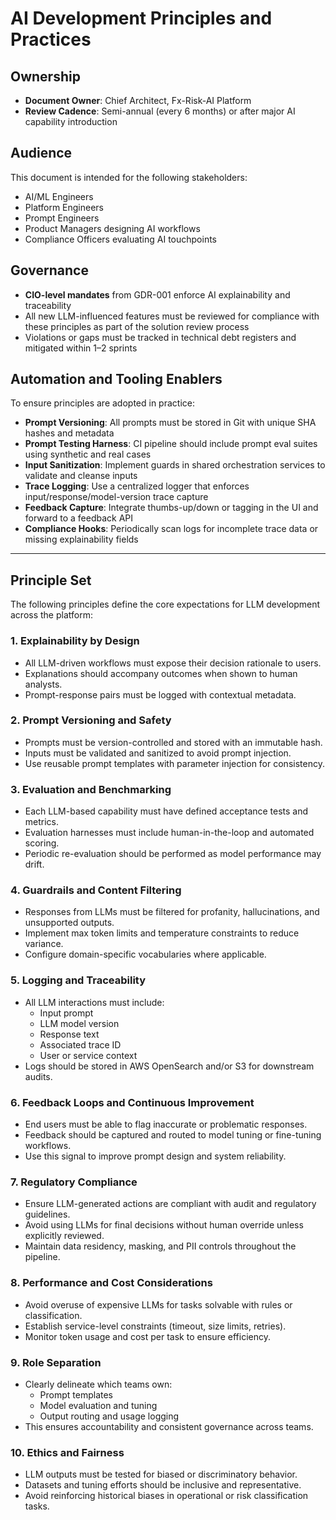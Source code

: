 # AI Development Principles and Practices

## Ownership

- **Document Owner**: Chief Architect, Fx-Risk-AI Platform
- **Review Cadence**: Semi-annual (every 6 months) or after major AI capability introduction

## Audience

This document is intended for the following stakeholders:

- AI/ML Engineers
- Platform Engineers
- Prompt Engineers
- Product Managers designing AI workflows
- Compliance Officers evaluating AI touchpoints

## Governance

- **CIO-level mandates** from GDR-001 enforce AI explainability and traceability
- All new LLM-influenced features must be reviewed for compliance with these principles as part of the solution review process
- Violations or gaps must be tracked in technical debt registers and mitigated within 1–2 sprints

## Automation and Tooling Enablers

To ensure principles are adopted in practice:

- **Prompt Versioning**: All prompts must be stored in Git with unique SHA hashes and metadata
- **Prompt Testing Harness**: CI pipeline should include prompt eval suites using synthetic and real cases
- **Input Sanitization**: Implement guards in shared orchestration services to validate and cleanse inputs
- **Trace Logging**: Use a centralized logger that enforces input/response/model-version trace capture
- **Feedback Capture**: Integrate thumbs-up/down or tagging in the UI and forward to a feedback API
- **Compliance Hooks**: Periodically scan logs for incomplete trace data or missing explainability fields

---

## Principle Set

The following principles define the core expectations for LLM development across the platform:

### 1. Explainability by Design

- All LLM-driven workflows must expose their decision rationale to users.
- Explanations should accompany outcomes when shown to human analysts.
- Prompt-response pairs must be logged with contextual metadata.

### 2. Prompt Versioning and Safety

- Prompts must be version-controlled and stored with an immutable hash.
- Inputs must be validated and sanitized to avoid prompt injection.
- Use reusable prompt templates with parameter injection for consistency.

### 3. Evaluation and Benchmarking

- Each LLM-based capability must have defined acceptance tests and metrics.
- Evaluation harnesses must include human-in-the-loop and automated scoring.
- Periodic re-evaluation should be performed as model performance may drift.

### 4. Guardrails and Content Filtering

- Responses from LLMs must be filtered for profanity, hallucinations, and unsupported outputs.
- Implement max token limits and temperature constraints to reduce variance.
- Configure domain-specific vocabularies where applicable.

### 5. Logging and Traceability

- All LLM interactions must include:
  - Input prompt
  - LLM model version
  - Response text
  - Associated trace ID
  - User or service context
- Logs should be stored in AWS OpenSearch and/or S3 for downstream audits.

### 6. Feedback Loops and Continuous Improvement

- End users must be able to flag inaccurate or problematic responses.
- Feedback should be captured and routed to model tuning or fine-tuning workflows.
- Use this signal to improve prompt design and system reliability.

### 7. Regulatory Compliance

- Ensure LLM-generated actions are compliant with audit and regulatory guidelines.
- Avoid using LLMs for final decisions without human override unless explicitly reviewed.
- Maintain data residency, masking, and PII controls throughout the pipeline.

### 8. Performance and Cost Considerations

- Avoid overuse of expensive LLMs for tasks solvable with rules or classification.
- Establish service-level constraints (timeout, size limits, retries).
- Monitor token usage and cost per task to ensure efficiency.

### 9. Role Separation

- Clearly delineate which teams own:
  - Prompt templates
  - Model evaluation and tuning
  - Output routing and usage logging
- This ensures accountability and consistent governance across teams.

### 10. Ethics and Fairness

- LLM outputs must be tested for biased or discriminatory behavior.
- Datasets and tuning efforts should be inclusive and representative.
- Avoid reinforcing historical biases in operational or risk classification tasks.
